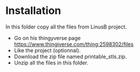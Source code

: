 # Installation
In this folder copy all the files from LinusB project.

- Go on his thingyverse page https://www.thingiverse.com/thing:2598302/files
- Like the project (optionnal).
- Download the zip file named printable_stls.zip.
- Unzip all the files in this folder.
